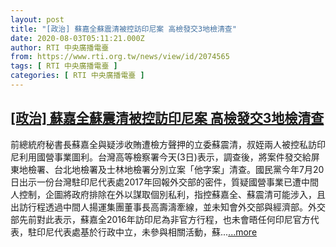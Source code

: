 ```yaml
---
layout: post
title: "[政治] 蘇嘉全蘇震清被控訪印尼案 高檢發交3地檢清查"
date: 2020-08-03T05:11:21.000Z
author: RTI 中央廣播電臺
from: https://www.rti.org.tw/news/view/id/2074565
tags: [ RTI 中央廣播電臺 ]
categories: [ RTI 中央廣播電臺 ]
---
```

<!--1596431481000-->
[[政治] 蘇嘉全蘇震清被控訪印尼案 高檢發交3地檢清查](https://www.rti.org.tw/news/view/id/2074565)
------

<div>
前總統府秘書長蘇嘉全與疑涉收賄遭檢方聲押的立委蘇震清，叔姪兩人被控私訪印尼利用國營事業圖利。台灣高等檢察署今天(3日)表示，調查後，將案件發交給屏東地檢署、台北地檢署及士林地檢署分別立案「他字案」清查。國民黨今年7月20日出示一份台灣駐印尼代表處2017年回報外交部的密件，質疑國營事業已遭中間人控制，企圖將政府排除在外以謀取個別私利，指控蘇嘉全、蘇震清可能涉入，且出訪行程透過中間人揚運集團董事長高壽濤牽線，並未知會外交部與經濟部。外交部先前對此表示，蘇嘉全2016年訪印尼為非官方行程，也未會晤任何印尼官方代表，駐印尼代表處基於行政中立，未參與相關活動，蘇...<a target="_blank" href="https://www.rti.org.tw/news/view/id/2074565">...more</a>
</div>
